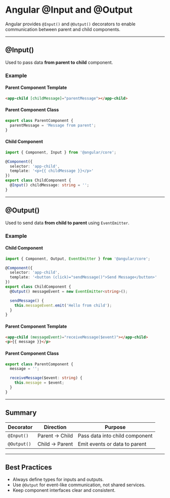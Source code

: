 # Angular @Input and @Output

Angular provides `@Input()` and `@Output()` decorators to enable communication between parent and child components.

---

## @Input()

Used to pass data **from parent to child** component.

### Example

#### Parent Component Template

```html
<app-child [childMessage]="parentMessage"></app-child>
```

#### Parent Component Class

```typescript
export class ParentComponent {
  parentMessage = 'Message from parent';
}
```

#### Child Component

```typescript
import { Component, Input } from '@angular/core';

@Component({
  selector: 'app-child',
  template: '<p>{{ childMessage }}</p>'
})
export class ChildComponent {
  @Input() childMessage: string = '';
}
```

---

## @Output()

Used to send data **from child to parent** using `EventEmitter`.

### Example

#### Child Component

```typescript
import { Component, Output, EventEmitter } from '@angular/core';

@Component({
  selector: 'app-child',
  template: '<button (click)="sendMessage()">Send Message</button>'
})
export class ChildComponent {
  @Output() messageEvent = new EventEmitter<string>();

  sendMessage() {
    this.messageEvent.emit('Hello from child');
  }
}
```

#### Parent Component Template

```html
<app-child (messageEvent)="receiveMessage($event)"></app-child>
<p>{{ message }}</p>
```

#### Parent Component Class

```typescript
export class ParentComponent {
  message = '';

  receiveMessage($event: string) {
    this.message = $event;
  }
}
```

---

## Summary

| Decorator | Direction | Purpose |
|-----------|-----------|---------|
| `@Input()` | Parent → Child | Pass data into child component |
| `@Output()` | Child → Parent | Emit events or data to parent |

---

## Best Practices

- Always define types for inputs and outputs.
- Use `@Output` for event-like communication, not shared services.
- Keep component interfaces clear and consistent.

